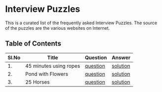 # Interview Puzzles

This is a curated list of the frequently asked Interview Puzzles. The source of the puzzles are the various websites on Internet.

## Table of Contents

| Sl.No | Title                  | Question                                               | Answer                                                 |
| ----- | ---------------------- | ------------------------------------------------------ | ------------------------------------------------------ |
| 1.    | 45 minutes using ropes | [question](puzzles/45-minutes-using-ropes/question.md) | [solution](puzzles/45-minutes-using-ropes/solution.md) |
| 2.    | Pond with Flowers      | [question](puzzles/pond-with-flowers/question.md)      | [solution](puzzles/pond-with-flowers/solution.md)      |
| 3.    | 25 Horses              | [question](puzzles/pond-with-flowers/question.md)      | [solution](puzzles/pond-with-flowers/solution.md)      |
